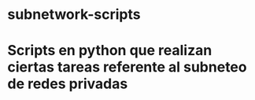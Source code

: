 # subnetwork-scripts
# Scripts en python que realizan ciertas tareas referente al subneteo de redes privadas
